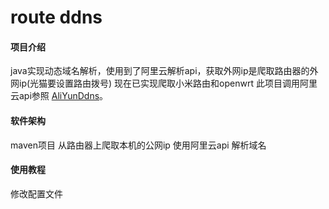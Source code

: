 # route ddns

#### 项目介绍
java实现动态域名解析，使用到了阿里云解析api，获取外网ip是爬取路由器的外网ip(光猫要设置路由拨号)
现在已实现爬取小米路由和openwrt
此项目调用阿里云api参照 [AliYunDdns](https://gitee.com/ienai/AliYunDdns/tree/master)。
#### 软件架构
maven项目 
从路由器上爬取本机的公网ip
使用阿里云api 解析域名
#### 使用教程
修改配置文件
